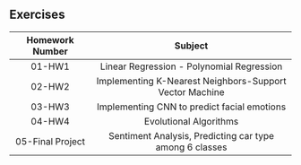 ## Exercises

|  Homework Number |                         Subject                         |
|:----------------:|:-------------------------------------------------------:|
|      01-HW1      |        Linear Regression - Polynomial Regression        |
|      02-HW2      | Implementing K-Nearest Neighbors-Support Vector Machine |
|      03-HW3      |       Implementing CNN to predict facial emotions       |
|      04-HW4      |                  Evolutional Algorithms                 |
| 05-Final Project | Sentiment Analysis, Predicting car type among 6 classes |